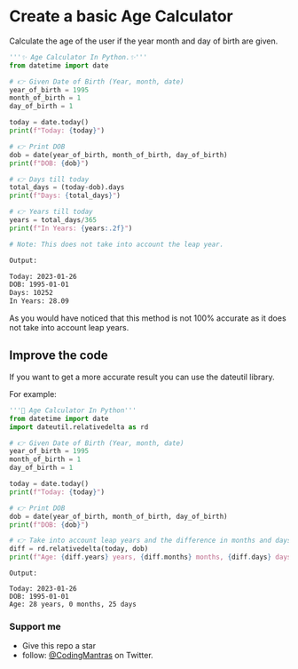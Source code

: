 # Create a basic Age Calculator

Calculate the age of the user if the year month and day of birth are given.

```python
'''✨ Age Calculator In Python.✨'''
from datetime import date

# 👉 Given Date of Birth (Year, month, date)
year_of_birth = 1995
month_of_birth = 1
day_of_birth = 1

today = date.today()
print(f"Today: {today}")

# 👉 Print DOB
dob = date(year_of_birth, month_of_birth, day_of_birth)
print(f"DOB: {dob}")

# 👉 Days till today
total_days = (today-dob).days
print(f"Days: {total_days}")

# 👉 Years till today
years = total_days/365
print(f"In Years: {years:.2f}")

# Note: This does not take into account the leap year.
```

```bash
Output:

Today: 2023-01-26
DOB: 1995-01-01
Days: 10252
In Years: 28.09
```

As you would have noticed that this method is not 100% accurate as it does not take into account leap years.

## Improve the code

If you want to get a more accurate result you can use the dateutil library.

For example:

```python
'''🚀 Age Calculator In Python'''
from datetime import date
import dateutil.relativedelta as rd

# 👉 Given Date of Birth (Year, month, date)
year_of_birth = 1995
month_of_birth = 1
day_of_birth = 1

today = date.today()
print(f"Today: {today}")

# 👉 Print DOB
dob = date(year_of_birth, month_of_birth, day_of_birth)
print(f"DOB: {dob}")

# 👉 Take into account leap years and the difference in months and days also.
diff = rd.relativedelta(today, dob)
print(f"Age: {diff.years} years, {diff.months} months, {diff.days} days")
```

```output
Output:

Today: 2023-01-26
DOB: 1995-01-01
Age: 28 years, 0 months, 25 days
```

### Support me

- Give this repo a star
- follow: [@CodingMantras](https://x.com/rs_punia_) on Twitter.
